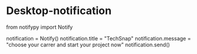 # Desktop-notification
from notifypy import Notify

notification = Notify()
notification.title = "TechSnap"
notification.message = "choose your carrer and start your project now"
notification.send()
